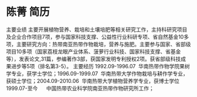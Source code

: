 # 陈菁 简历
主要业绩
主要开展植物营养、栽培和土壤培肥等相关研究工作，主持科研究项目及企业合作项目7项，参与国家科技支撑、公益性行业科研专项、省自然基金10多项，主要研究方向：热带南亚热带作物栽培，营养与施肥。主要参与国家、省部级项目10多项（国家荔枝龙眼产业体系、菠萝行业科技、国家科技支撑、省基金等），发表论文,31篇，参编著作3部，获国家发明专利授权2项。获省部级科技成果进步等5项（排名第3-5）。
主要经历
1992.09-1996.07  华南热带作物学院果树学专业，获学士学位；1996.09-1999.07  华南热带大学作物栽培与耕作学专业，获硕士学位；2004.09-2010.06  华南热带大学植物营养学专业，获博士学位
1999.07-至今      中国热带农业科学院南亚热带作物研究所工作；
